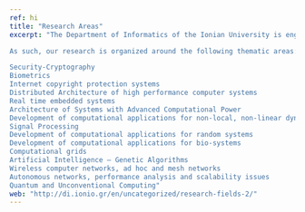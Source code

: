 ```yaml
---
ref: hi
title: "Research Areas"
excerpt: "The Department of Informatics of the Ionian University is engaged in leading research that spans the theoretical and applied. The department’s research activities are orientated towards the development of novel applications in the research areas of Information Systems and Humanistic Informatics.

As such, our research is organized around the following thematic areas:

Security-Cryptography
Biometrics
Internet copyright protection systems
Distributed Architecture of high performance computer systems
Real time embedded systems
Architecture of Systems with Advanced Computational Power
Development of computational applications for non-local, non-linear dynamic systems
Signal Processing
Development of computational applications for random systems
Development of computational applications for bio-systems
Computational grids
Artificial Intelligence – Genetic Algorithms
Wireless computer networks, ad hoc and mesh networks
Autonomous networks, performance analysis and scalability issues
Quantum and Unconventional Computing"
web: "http://di.ionio.gr/en/uncategorized/research-fields-2/"
---
```

